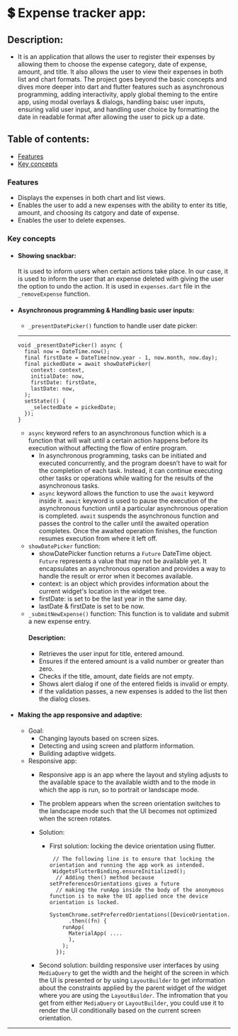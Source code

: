 # 💲 Expense tracker app:
## Description:
- It is an application that allows the user to register their expenses by allowing them to choose the expense category, date of expense, amount, and title. It also allows the user to view their expenses in both list and chart formats. The project goes beyond the basic concepts and dives more deeper into dart and flutter features such as asynchronous programming, adding interactivity, apply global theming to the entire app, using modal overlays & dialogs, handling baisc user inputs, ensuring valid user input, and handling user choice by formatting the date in readable format after allowing the user to pick up a date.

## Table of contents:
- [Features](#features)
- [Key concepts](#key-concepts)

### Features 
- Displays the expenses in both chart and list views.
- Enables the user to add a new expenses with the ability to enter its title, amount, and choosing its catgory and date of expense.
- Enables the user to delete expenses.
### Key concepts
- #### Showing snackbar:
  It is used to inform users when certain actions take place. In our case, it is used to inform the user that an expense deleted with giving the user the option to undo the action. It is used in `expenses.dart` file in the `_removeExpense` function.
  
- #### Asynchronous programming & Handling basic user inputs:
  - `_presentDatePicker()` function to handle user date picker:
  ---
    ````
    void _presentDatePicker() async {
      final now = DateTime.now();
      final firstDate = DateTime(now.year - 1, now.month, now.day);
      final pickedDate = await showDatePicker(
        context: context,
        initialDate: now,
        firstDate: firstDate,
        lastDate: now,
      );
      setState(() {
        _selectedDate = pickedDate;
      });
    }  
  ````
     - `async` keyword refers to an asynchronous function which is a function that will wait until a certain action happens before its execution without affecting the flow of entire program.
       - In asynchronous programming, tasks can be initiated and executed concurrently, and the program doesn’t have to wait for the completion of each task. Instead, it can continue executing other tasks or operations while waiting for the results of the asynchronous tasks.
       - `async` keyword allows the function to use the `await` keyword inside it. `await` keyword is used to pause the execution of the asynchronous function until a particular asynchronous operation is completed. `await` suspends the asynchronous function and passes the control to the caller until the awaited operation completes. Once the awaited operation finishes, the function resumes execution from where it left off.
     - `showDatePicker` function:
       - showDatePicker function returns a `Future` DateTime object. `Future` represents a value that may not be available yet. It encapsulates an asynchronous operation and provides a way to handle the result or error when it becomes available. 
       - context: is an object which provides information about the current widget's location in the widget tree.
       - firstDate: is set to be the last year in the same day.
       - lastDate & firstDate is set to be now.
     - `_submitNewExpense()` function:
       This function is to validate and submit a new expense entry.
       #### Description:
         - Retrieves the user input for title, entered amound.
         - Ensures if the entered amount is a valid number or greater than zero.
         - Checks if the title, amount, date fields are not empty.
         - Shows alert dialog if one of the entered fields is invalid or empty.
         - if the validation passes, a new expenses is added to the list then the dialog closes.
      
- #### Making the app responsive and adaptive:
   - Goal:
       - Changing layouts based on screen sizes.
       - Detecting and using screen and platform information.
       - Building adaptive widgets.
   - Responsive app:
     - Responsive app is an app where the layout and styling adjusts to the available space to the available width and to the mode in which the app is run, so to portrait or landscape mode.
     - The problem appears when the screen orientation switches to the landscape mode such that the UI becomes not optimized when the screen rotates.
     - Solution:
       - First solution: locking the device orientation using flutter.
          ````
           // The following line is to ensure that locking the orientation and running the app work as intended.
           WidgetsFlutterBinding.ensureInitialized();
            // Adding then() method because setPreferencesOrientations gives a future
            // making the runApp inside the body of the anonymous function is to make the UI applied once the device orientation is locked.
            SystemChrome.setPreferredOrientations([DeviceOrientation.portraitUp])
                .then((fn) {
              runApp(
                MaterialApp( ....
                ),
              );
            });
         ````

      - Second solution: building responsive user interfaces by using `MediaQuery` to get the width and the height of the screen in which the UI is presented or by using `LayoutBuilder` to get information about the constraints applied by the parent widget of the widget where you are using the `LayoutBuilder`. The infromation that you get from either `MediaQuery` or `LayoutBuilder`, you could use it to render the UI conditionally based on the current screen orientation.
    
---

